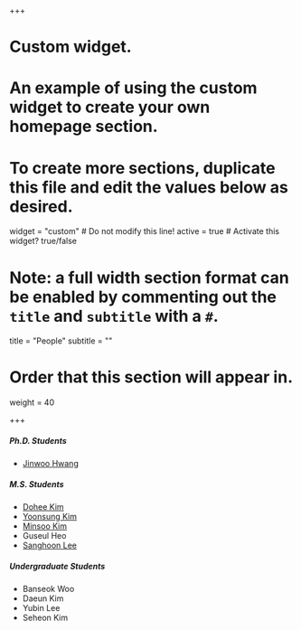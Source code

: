 +++
# Custom widget.
# An example of using the custom widget to create your own homepage section.
# To create more sections, duplicate this file and edit the values below as desired.
widget = "custom"  # Do not modify this line!
active = true  # Activate this widget? true/false

# Note: a full width section format can be enabled by commenting out the `title` and `subtitle` with a `#`.
title = "People"
subtitle = ""

# Order that this section will appear in.
weight = 40

+++

#####	Ph.D. Students	
-	<a href="https://jinuhwang.github.io/">Jinwoo Hwang</a> 

#####	M.S. Students	
-	<a href="https://kdheejb7.github.io">Dohee Kim</a> 
-	<a href="https://yoonsung-kim.github.io/">Yoonsung Kim</a> 
-	<a href="https://kms040411.github.io/">Minsoo Kim</a> 
-	Guseul Heo
-	<a href="https://canplane.netlify.app/about">Sanghoon Lee</a>

##### Undergraduate Students
-	Banseok Woo
- 	Daeun Kim
-	Yubin Lee
-	Seheon Kim	


